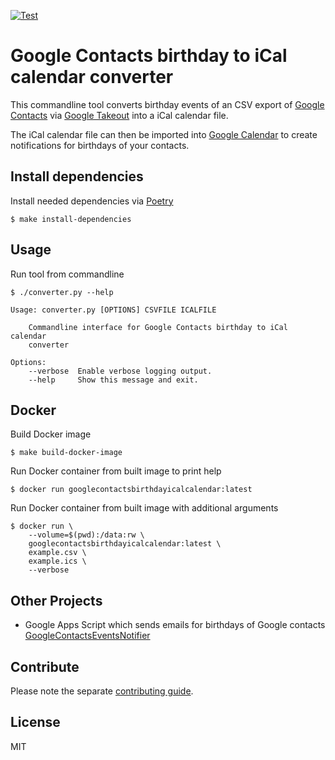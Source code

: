 [![Test](https://github.com/escalate/google-contacts-birthday-ical-calendar/actions/workflows/test.yml/badge.svg?branch=master&event=push)](https://github.com/escalate/google-contacts-birthday-ical-calendar/actions/workflows/test.yml)

# Google Contacts birthday to iCal calendar converter

This commandline tool converts birthday events of an CSV export of [Google Contacts](https://contacts.google.com/) via [Google Takeout](https://takeout.google.com/) into a iCal calendar file.

The iCal calendar file can then be imported into [Google Calendar](https://calendar.google.com/) to create notifications for birthdays of your contacts.

## Install dependencies

Install needed dependencies via [Poetry](https://python-poetry.org/)

```
$ make install-dependencies
```

## Usage

Run tool from commandline
```
$ ./converter.py --help

Usage: converter.py [OPTIONS] CSVFILE ICALFILE

    Commandline interface for Google Contacts birthday to iCal calendar
    converter

Options:
    --verbose  Enable verbose logging output.
    --help     Show this message and exit.
```

## Docker

Build Docker image
```
$ make build-docker-image
```

Run Docker container from built image to print help
```
$ docker run googlecontactsbirthdayicalcalendar:latest
```

Run Docker container from built image with additional arguments
```
$ docker run \
    --volume=$(pwd):/data:rw \
    googlecontactsbirthdayicalcalendar:latest \
    example.csv \
    example.ics \
    --verbose
```

## Other Projects

* Google Apps Script which sends emails for birthdays of Google contacts [GoogleContactsEventsNotifier](https://github.com/GioBonvi/GoogleContactsEventsNotifier)

## Contribute

Please note the separate [contributing guide](https://github.com/escalate/google-contacts-birthday-ical-calendar/blob/master/CONTRIBUTING.md).

## License

MIT
